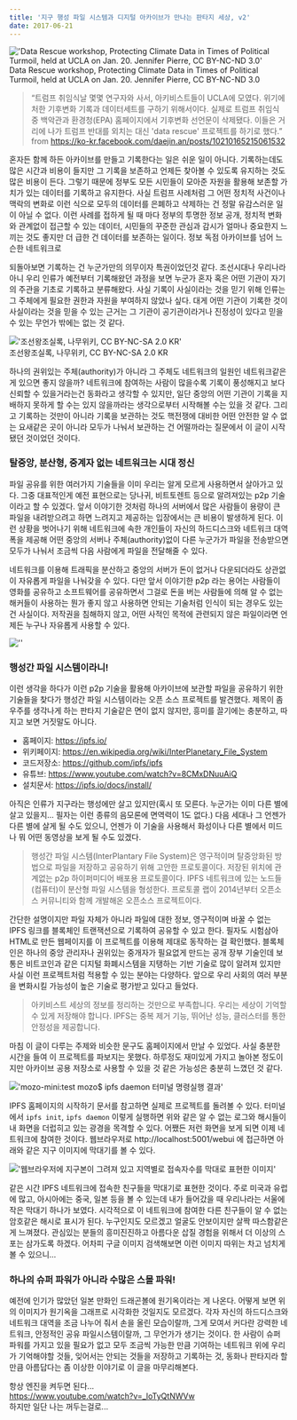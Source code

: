 ```yaml
---
title: '지구 행성 파일 시스템과 디지털 아카이브가 만나는 판타지 세상, v2'
date: 2017-06-21
---
```


!['Data Rescue workshop, Protecting Climate Data in Times of Political Turmoil, held at UCLA on Jan. 20. Jennifer Pierre, CC BY-NC-ND 3.0'](/uploads/2017-06-21/image1.jpg)    
Data Rescue workshop, Protecting Climate Data in Times of Political Turmoil, held at UCLA on Jan. 20. Jennifer Pierre, CC BY-NC-ND 3.0

> “트럼프 취임식날 몇몇 연구자와 사서, 아키비스트들이 UCLA에 모였다. 위기에 처한 기후변화 기록과 데이터세트를 구하기 위해서이다. 실제로 트럼프 취임식 중 백악관과 환경청(EPA) 홈페이지에서 기후변화 선언문이 삭제됐다. 이들은 거리에 나가 트럼프 반대를 외치는 대신 'data rescue' 프로젝트를 하기로 했다.”
from https://ko-kr.facebook.com/daejin.an/posts/10210165215061532

혼자든 함께 하든 아카이브를 만들고 기록한다는 일은 쉬운 일이 아니다. 기록하는데도 많은 시간과 비용이 들지만 그 기록을 보존하고 언제든 찾아볼 수 있도록 유지하는 것도 많은 비용이 든다. 그렇기 때문에 정부도 모든 시민들이 모아준 자원을 활용해 보존할 가치가 있는 데이터를 기록하고 유지한다. 사실 트럼프 사례처럼 그 어떤 정치적 사건이나 맥락의 변화로 이런 식으로 모두의 데이터를 은폐하고 삭제하는 건 정말 유감스러운 일이 아닐 수 없다. 이런 사례를 접하게 될 때 마다 정부의 투명한 정보 공개, 정치적 변화와 관계없이 접근할 수 있는 데이터, 시민들의 꾸준한 관심과 감시가 얼마나 중요한지 느끼는 것도 좋지만 더 급한 건 데이터를 보존하는 일이다.
정보 독점 아카이브를 넘어 느슨한 네트워크로

되돌아보면 기록하는 건 누군가만의 의무이자 특권이었던것 같다. 조선시대나 우리나라 아니 우리 인류가 예전부터 기록해왔던 과정을 보면 누군가 혼자 혹은 어떤 기관이 자기의 주관을 기초로 기록하고 분류해왔다. 사실 기록이 사실이라는 것을 믿기 위해 인류는 그 주체에게 필요한 권한과 자원을 부여하지 않았나 싶다. 대게 어떤 기관이 기록한 것이 사실이라는 것을 믿을 수 있는 근거는 그 기관이 공기관이라거나 진정성이 있다고 믿을 수 있는 무언가 밖에는 없는 것 같다. 

!['조선왕조실록, 나무위키, CC BY-NC-SA 2.0 KR'](/uploads/2017-06-21/image2.jpg)    
조선왕조실록, 나무위키, CC BY-NC-SA 2.0 KR

하나의 권위있는 주체(authority)가 아니라 그 주체도 네트워크의 일원인 네트워크같은게 있으면 좋지 않을까? 네트워크에 참여하는 사람이 많을수록 기록이 풍성해지고 보다 신뢰할 수 있을거라는건 동화라고 생각할 수 있지만, 일단 중앙의 어떤 기관이 기록을 지배하지 못하게 할 수는 있지 않을까라는 생각으로부터 시작해볼 수는 있을 것 같다. 그리고 기록하는 것만이 아니라 기록을 보관하는 것도 핵전쟁에 대비한 어떤 안전한 알 수 없는 요새같은 곳이 아니라 모두가 나눠서 보관하는 건 어떨까라는 질문에서 이 글이 시작됐던 것이었던 것이다.

### 탈중앙, 분산형, 중계자 없는 네트워크는 시대 정신 

파일 공유를 위한 여러가지 기술들을 이미 우리는 알게 모르게 사용하면서 살아가고 있다. 그중 대표적인게 예전 표현으로는 당나귀, 비트토렌트 등으로 알려져있는 p2p 기술이라고 할 수 있겠다. 앞서 이야기한 것처럼 하나의 서버에서 많은 사람들이 용량이 큰 파일을 내려받으려고 하면 느려지고 제공하는 입장에서는 큰 비용이 발생하게 된다. 이런 상황을 벗어나기 위해 네트워크에 속한 개인들이 자신의 하드디스크와 네트워크 대역폭을 제공해 어떤 중앙의 서버나 주체(authority)없이 다른 누군가가 파일을 전송받으면 모두가 나눠서 조금씩 다음 사람에게 파일을 전달해줄 수 있다. 

네트워크를 이용해 트래픽을 분산하고 중앙의 서버가 돈이 없거나 다운되더라도 상관없이 자유롭게 파일을 나눠갖을 수 있다. 다만 앞서 이야기한 p2p 라는 용어는 사람들이 영화를 공유하고 소프트웨어를 공유하면서 그걸로 돈을 버는 사람들에 의해 알 수 없는 해커들이 사용하는 뭔가 좋지 않고 사용하면 안되는 기술처럼 인식이 되는 경우도 있는 건 사실이다. 저작권을 침해하지 않고, 어떤 사적인 목적에 관련되지 않은 파일이라면 언제든 누구나 자유롭게 사용할 수 있다.

![''](/uploads/2017-06-21/image3.jpg)    

### 행성간 파일 시스템이라니!

이런 생각을 하다가 이런 p2p 기술을 활용해 아카이브에 보관할 파일을 공유하기 위한 기술들을 찾다가 행성간 파일 시스템이라는 오픈 소스 프로젝트를 발견했다. 제목이 좀 우주를 생각나게 하는 판타지 기술같은 면이 없지 않지만, 흥미를 끌기에는 충분하고, 따지고 보면 거짓말도 아니다. 

- 홈페이지: https://ipfs.io/
- 위키페이지:  https://en.wikipedia.org/wiki/InterPlanetary_File_System
- 코드저장소: https://github.com/ipfs/ipfs
- 유튜브: https://www.youtube.com/watch?v=8CMxDNuuAiQ
- 설치문서: https://ipfs.io/docs/install/

아직은 인류가 지구라는 행성에만 살고 있지만(혹시 또 모른다. 누군가는 이미 다른 별에 살고 있을지… 필자는 이런 종류의 음모론에 면역력이 1도 없다.) 다음 세대나 그 언젠가 다른 별에 살게 될 수도 있으니, 언젠가 이 기술을 사용해서 화성이나 다른 별에서 미드나 뭐 어떤 동영상을 보게 될 수도 있겠다. 

> 행성간 파일 시스템(InterPlantary File System)은 영구적이며 탈중앙화된 방법으로 파일을 저장하고 공유하기 위해 고안한 프로토콜이다. 저장된 위치에 관계없는 p2p 하이퍼미디어 배포용 프로토콜이다. IPFS 네트워크에 있는 노드들(컴퓨터)이 분산형 파일 시스템을 형성한다. 프로토콜 랩이 2014년부터 오픈소스 커뮤니티와 함께 개발해온 오픈소스 프로젝트이다.

간단한 설명이지만 파일 자체가 아니라 파일에 대한 정보, 영구적이며 바꿀 수 없는 IPFS 링크를 블록체인 트랜잭션으로 기록하여 공유할 수 있고 한다. 필자도 시험삼아 HTML로 만든 웹페이지를 이 프로젝트를 이용해 제대로 동작하는 걸 확인했다. 블록체인은 하나의 중앙 관리자나 권위있는 중개자가 필요없게 만드는 공개 장부 기술인데 보통은 비트코인과 같은 디지털 화폐시스템을 지탱하는 기반 기술로 많이 알려져 있지만 사실 이런 프로젝트처럼 적용할 수 있는 분야는 다양하다. 앞으로 우리 사회의 여러 부분을 변화시킬 가능성이 높은 기술로 평가받고 있다고 들었다.

> 아키비스트
세상의 정보를 정리하는 것만으로 부족합니다. 우리는 세상이 기억할 수 있게 저장해야 합니다. IPFS는 중복 제거 기능, 뛰어난 성능, 클러스터를 통한 안정성을 제공합니다.  

마침 이 글이 다루는 주제와 비슷한 문구도 홈페이지에서 만날 수 있었다. 사실 충분한 시간을 들여 이 프로젝트를 파보지는 못했다. 하루정도 재미있게 가지고 놀아본 정도이지만 아카이브 공용 저장소로 사용할 수 있을 것 같은 가능성은 충분히 느꼈던 것 같다.

!['mozo-mini:test mozo$ ipfs daemon 터미널 명령실행 결과'](/uploads/2017-06-21/image4.png)    

IPFS 홈페이지의 시작하기 문서를 참고하면 실제로 프로젝트를 돌려볼 수 있다. 터미널에서 ```ipfs init```, ```ipfs daemon``` 이렇게 실행하면 위와 같은 알 수 없는 로그와 해시들이 내 화면을 더럽히고 있는 광경을 목격할 수 있다. 어쨌든 저런 화면을 보게 되면 이제 네트워크에 참여한 것이다. 웹브라우저로  http://localhost:5001/webui 에 접근하면 아래와 같은 지구 이미지에 막대기를 볼 수 있다. 

!['웹브라우저에 지구본이 그려져 있고 지역별로 접속자수를 막대로 표현한 이미지'](/uploads/2017-06-21/image5.png)    

같은 시간 IPFS 네트워크에 접속한 친구들을 막대기로 표현한 것이다. 주로 미국과 유럽에 많고, 아시아에는 중국, 일본 등을 볼 수 있는데 내가 들어갔을 때 우리나라는 서울에 작은 막대기 하나가 보였다. 시각적으로 이 네트워크에 참여한 다른 친구들이 알 수 없는 암호같은 해시로 표시가 된다. 누구인지도 모르겠고 얼굴도 안보이지만 살짝 따스함같은게 느껴졌다. 관심있는 분들의 흥미진진하고 아름다운 삽질 경험을 위해서 더 이상의 스포는 삼가도록 하겠다. 어차피 구글 이미지 검색해보면 이런 이미지 따위는 차고 넘치게 볼 수 있으니...

### 하나의 슈퍼 파워가 아니라 수많은 스몰 파워!

예전에 인기가 많았던 일본 만화인 드래곤볼에 원기옥이라는 게 나온다. 어떻게 보면 위의 이미지가 원기옥을 그래프로 시각화한 것일지도 모르겠다. 각자 자신의 하드디스크와 네트워크 대역을 조금 나누어 줘서 손을 올린 모습이랄까, 그게 모여서 커다란 강력한 네트워크, 안정적인 공유 파일시스템이랄까, 그 무언가가 생기는 것이다. 한 사람이 슈퍼 파워를 가지고 있을 필요가 없고 모두 조금씩 가능한 만큼 기여하는 네트워크 위에 우리가 기억해야할 것들, 잊어서는 안되는 것들을 저장하고 기록하는 것, 동화나 판타지라 할만큼 아름답다는 좀 이상한 이야기로 이 글을 마무리해본다.

항상 엔진을 켜두면 된다...    
<https://www.youtube.com/watch?v=_loTyQtNWVw>     
하지만 일단 나는 꺼두는걸로...    
